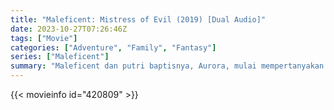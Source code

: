 ```yaml
---
title: "Maleficent: Mistress of Evil (2019) [Dual Audio]"
date: 2023-10-27T07:26:46Z
tags: ["Movie"]
categories: ["Adventure", "Family", "Fantasy"]
series: ["Maleficent"]
summary: "Maleficent dan putri baptisnya, Aurora, mulai mempertanyakan ikatan keluarga kompleks yang mengikat mereka saat mereka ditarik ke arah yang berbeda karena pernikahan yang akan datang, sekutu yang tidak terduga, dan kekuatan baru yang gelap sedang bermain."
---
```


<mux-player stream-type="on-demand"
src="https://kp3d-my.sharepoint.com/personal/ryoo_kp3d_onmicrosoft_com/_layouts/15/download.aspx?share=ERrgfSuBfQhAoPHmGKwPDjMB_HyTdVSp3BEk1uwhy26RSw" prefer-playback="mse" controls>

</mux-player>


{{< movieinfo id="420809" >}}

<script src="https://cdn.jsdelivr.net/npm/@mux/mux-player"></script>

 <script type="application/ld+json ">
{
"@context": "https://schema.org/",
"@type": "VideoObject",
"name": "Maleficent: Mistress of Evil",
"contentUrl": "https://stream.mux.com/kKcK6n52fAXdKNMGobqYtcVKUpgOCIPFqfrBaMIjdPM.m3u8",
"thumbnailUrl": "https://www.themoviedb.org/t/p/original/odlWoWlQWuNuwrQL4BqfjCHUyAy.jpg?width=314&fit_mode=preserve&time=25",
"uploadDate": "2023-10-27T07:26:46Z",
}

</script>